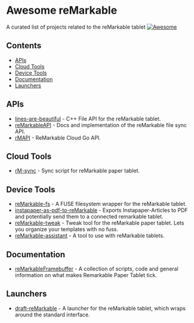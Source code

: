 # Awesome reMarkable
A curated list of projects related to the reMarkable tablet [![Awesome](https://cdn.rawgit.com/sindresorhus/awesome/d7305f38d29fed78fa85652e3a63e154dd8e8829/media/badge.svg)](https://github.com/sindresorhus/awesome)

## Contents

- [APIs](#apis)
- [Cloud Tools](#cloud-tools)
- [Device Tools](#device-tools)
- [Documentation](#documentation)
- [Launchers](#launchers)

## APIs

- [lines-are-beautiful](https://github.com/ax3l/lines-are-beautiful) - C++ File API for the reMarkable tablet.
- [reMarkableAPI](https://github.com/splitbrain/ReMarkableAPI) - Docs and implementation of the reMarkable file sync API.
- [rMAPI](https://github.com/juruen/rmapi) - ReMarkable Cloud Go API.

## Cloud Tools
- [rM-sync](https://github.com/simonschllng/rm-sync) - Sync script for reMarkable paper tablet.

## Device Tools
- [reMarkable-fs](https://github.com/nick8325/remarkable-fs) - A FUSE filesystem wrapper for the reMarkable tablet.
- [instapaper-as-pdf-to-reMarkable](https://github.com/fabianmu/instapaper-as-pdf-to-remarkable) - Exports Instapaper-Articles to PDF and potentially send them to a connected remarkable tablet.
- [reMarkable-tweak](https://github.com/morngrar/remarkable-tweak) - Tweak tool for the reMarkable paper tablet. Lets you organize your templates with no fuss.
- [reMarkable-assistant](https://github.com/richeymichael/remarkable-assistant) - A tool to use with reMarkable tablets.

## Documentation
- [reMarkableFramebuffer](https://github.com/canselcik/RemarkableFramebuffer) - A collection of scripts, code and general information on what makes Remarkable Paper Tablet tick.

## Launchers
- [draft-reMarkable](https://github.com/dixonary/draft-reMarkable) - A launcher for the reMarkable tablet, which wraps around the standard interface.
